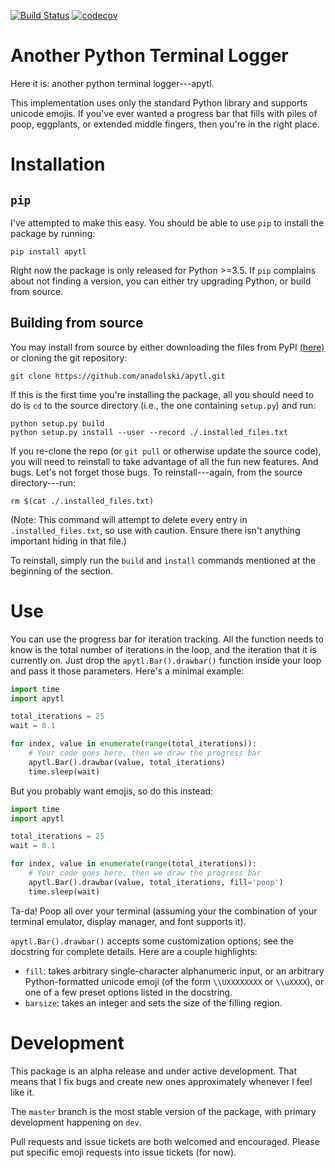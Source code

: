 [![Build 
Status](https://travis-ci.org/anadolski/apytl.svg?branch=master)](https://travis-ci.org/anadolski/apytl)
[![codecov](https://codecov.io/gh/anadolski/apytl/branch/master/graph/badge.svg)](https://codecov.io/gh/anadolski/apytl)
# Another Python Terminal Logger

Here it is: another python terminal logger---apytl.

This implementation uses only the standard Python library and supports unicode 
emojis. If you've ever wanted a progress bar that fills with piles of poop, 
eggplants, or extended middle fingers, then you're in the right place.

# Installation
## `pip`
I've attempted to make this easy. You should be able to use `pip` to install the 
package by running:

```console
pip install apytl
```

Right now the package is only released for Python >=3.5. If `pip` complains 
about not finding a version, you can either try upgrading Python, or build from 
source.

## Building from source
You may install from source by either downloading the files from PyPI 
[(here)](https://pypi.org/project/apytl/#files) or cloning the git repository:

```console
git clone https://github.com/anadolski/apytl.git
```

If this is the first time you're installing the package, all you should need to 
do is `cd` to the source directory (i.e., the one containing `setup.py`) and 
run:

```console
python setup.py build
python setup.py install --user --record ./.installed_files.txt
```

If you re-clone the repo (or `git pull` or otherwise update the source code), 
you will need to reinstall to take advantage of all the fun new features. And 
bugs. Let's not forget those bugs. To reinstall---again, from the source 
directory---run:

```console
rm $(cat ./.installed_files.txt)
```

(Note: This command will attempt to delete every entry in 
`.installed_files.txt`, so use with caution. Ensure there isn't anything 
important hiding in that file.)

To reinstall, simply run the `build` and `install` commands mentioned at the 
beginning of the section.

# Use
You can use the progress bar for iteration tracking. All the function needs to 
know is the total number of iterations in the loop, and the iteration that it is 
currently on. Just drop the `apytl.Bar().drawbar()` function inside your loop 
and pass it those parameters. Here's a minimal example:

```python
import time
import apytl

total_iterations = 25
wait = 0.1

for index, value in enumerate(range(total_iterations)):
    # Your code goes here, then we draw the progress bar
    apytl.Bar().drawbar(value, total_iterations)
    time.sleep(wait)
```

But you probably want emojis, so do this instead:

```python
import time
import apytl

total_iterations = 25
wait = 0.1

for index, value in enumerate(range(total_iterations)):
    # Your code goes here, then we draw the progress bar
    apytl.Bar().drawbar(value, total_iterations, fill='poop')
    time.sleep(wait)
```

Ta-da! Poop all over your terminal (assuming your the combination of your 
terminal emulator, display manager, and font supports it).

`apytl.Bar().drawbar()` accepts some customization options; see the docstring 
for complete details. Here are a couple highlights:
 * `fill`: takes arbitrary single-character alphanumeric input, or an arbitrary 
   Python-formatted unicode emoji (of the form `\\UXXXXXXXX` or `\\uXXXX`), or 
   one of a few preset options listed in the docstring.
 * `barsize`: takes an integer and sets the size of the filling region.

# Development
This package is an alpha release and under active development. That means that I 
fix bugs and create new ones approximately whenever I feel like it.

The `master` branch is the most stable version of the package, with primary 
development happening on `dev`.

Pull requests and issue tickets are both welcomed and encouraged. Please put 
specific emoji requests into issue tickets (for now).
